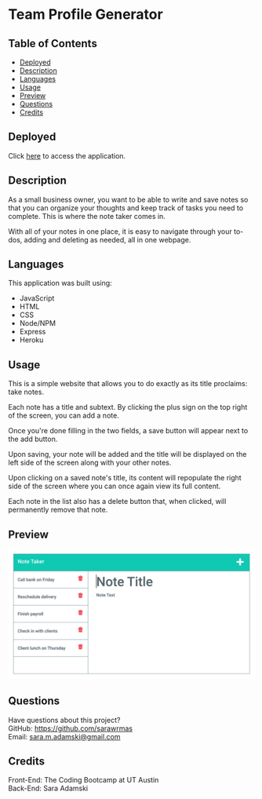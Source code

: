 # Team Profile Generator

## Table of Contents
* [Deployed](#deployed)
* [Description](#description)
* [Languages](#languages)
* [Usage](#usage)
* [Preview](#preview)
* [Questions](#questions)
* [Credits](#credits)

## Deployed
Click [here](https://frozen-harbor-03363.herokuapp.com/) to access the application.

## Description
As a small business owner, you want to be able to write and save notes so that you can organize your thoughts and keep track of tasks you need to complete. This is where the note taker comes in.

With all of your notes in one place, it is easy to navigate through your to-dos, adding and deleting as needed, all in one webpage.

## Languages
This application was built using:
* JavaScript
* HTML
* CSS
* Node/NPM
* Express
* Heroku

## Usage
This is a simple website that allows you to do exactly as its title proclaims: take notes.

Each note has a title and subtext. By clicking the plus sign on the top right of the screen, you can add a note.

Once you're done filling in the two fields, a save button will appear next to the add button.

Upon saving, your note will be added and the title will be displayed on the left side of the screen along with your other notes.

Upon clicking on a saved note's title, its content will repopulate the right side of the screen where you can once again view its full content.

Each note in the list also has a delete button that, when clicked, will permanently remove that note.

## Preview
!["screenshot"](public/assets/images/mock1.png)

## Questions
Have questions about this project?  
GitHub: https://github.com/sarawrmas  
Email: sara.m.adamski@gmail.com

## Credits
Front-End: The Coding Bootcamp at UT Austin  
Back-End: Sara Adamski